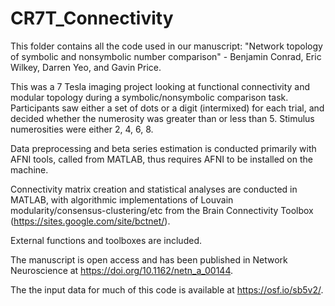 # CR7T_Connectivity
This folder contains all the code used in our manuscript:
"Network topology of symbolic and nonsymbolic number comparison" - Benjamin Conrad, Eric Wilkey, Darren Yeo, and Gavin Price.

This was a 7 Tesla imaging project looking at functional connectivity and modular topology during a symbolic/nonsymbolic comparison task. Participants saw either a set of dots or a digit (intermixed) for each trial, and decided whether the numerosity was greater than or less than 5. Stimulus numerosities were either 2, 4, 6, 8.

Data preprocessing and beta series estimation is conducted primarily with AFNI tools, called from MATLAB, thus requires AFNI to be installed on the machine.

Connectivity matrix creation and statistical analyses are conducted in MATLAB, with algorithmic implementations of Louvain modularity/consensus-clustering/etc from the Brain Connectivity Toolbox (https://sites.google.com/site/bctnet/).

External functions and toolboxes are included.

The manuscript is open access and has been published in Network Neuroscience at https://doi.org/10.1162/netn_a_00144.

The the input data for much of this code is available at https://osf.io/sb5v2/.
